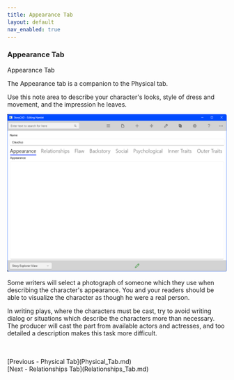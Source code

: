 ```yaml
---
title: Appearance Tab
layout: default
nav_enabled: true
---
```

### Appearance Tab ###
Appearance Tab

The Appearance tab is a companion to the Physical tab.

Use this note area to describe your character's looks, style of dress and movement, and the impression he leaves.  


![](CharAppearanceTab.png)


Some writers  will select a photograph of someone which they use when describing the character's appearance.  You and your readers should be able to visualize the character as though he were a real person.

In writing plays, where the characters must be cast, try to avoid writing dialog or situations which describe the characters more than necessary.  The producer will cast the part from available actors and actresses, and too detailed a description makes this task more difficult.

 <br/>
 <br/>
[Previous - Physical Tab](Physical_Tab.md) <br/>
[Next - Relationships Tab](Relationships_Tab.md) <br/>
